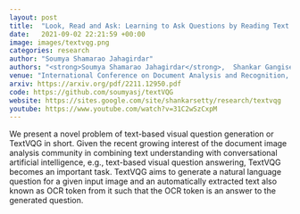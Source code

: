 ```yaml
---
layout: post
title:  "Look, Read and Ask: Learning to Ask Questions by Reading Text in Images"
date:   2021-09-02 22:21:59 +00:00
image: images/textvqg.png
categories: research
author: "Soumya Shamarao Jahagirdar"
authors: "<strong>Soumya Shamarao Jahagirdar</strong>,  Shankar Gangisetty, Anand Mishra"
venue: "International Conference on Document Analysis and Recognition, <strong> (ICDAR) </strong>"
arxiv: https://arxiv.org/pdf/2211.12950.pdf
code: https://github.com/soumyasj/textVQG
website: https://sites.google.com/site/shankarsetty/research/textvqg
youtube: https://www.youtube.com/watch?v=31C2wSzCxpM 
---
```

We present a novel problem of text-based visual question generation or TextVQG in short. Given the recent growing interest of the document image analysis community in combining text understanding with conversational artificial intelligence, e.g., text-based visual question answering, TextVQG becomes an important task. TextVQG aims to generate a natural language question for a given input image and an automatically extracted text also known as OCR token from it such that the OCR token is an answer to the generated question. 

